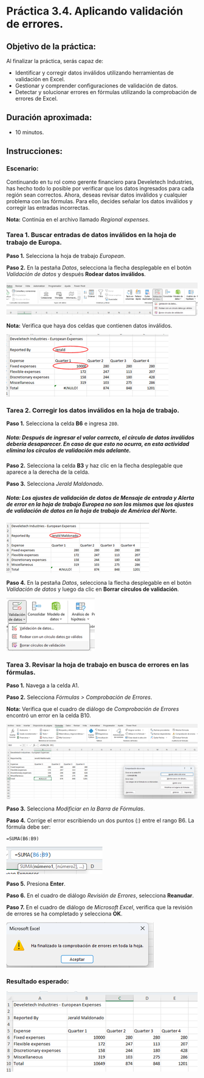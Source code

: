 # Práctica 3.4. Aplicando validación de errores.

## Objetivo de la práctica:

Al finalizar la práctica, serás capaz de:

- Identificar y corregir datos inválidos utilizando herramientas de validación en Excel. <br>
- Gestionar y comprender configuraciones de validación de datos. <br>
- Detectar y solucionar errores en fórmulas utilizando la comprobación de errores de Excel.

## Duración aproximada:
- 10 minutos.

## Instrucciones:

### Escenario:
Continuando en tu rol como gerente financiero para Develetech Industries, has hecho todo lo posible por verificar que los datos ingresados para cada región sean correctos. Ahora, deseas revisar datos inválidos y cualquier problema con las fórmulas. Para ello, decides señalar los datos inválidos y corregir las entradas incorrectas.

**Nota:** Continúa en el archivo llamado *Regional expenses*.

### Tarea 1. Buscar entradas de datos inválidos en la hoja de trabajo de Europa.

**Paso 1.** Selecciona la hoja de trabajo *European*.

**Paso 2.** En la pestaña _Datos_, selecciona la flecha desplegable en el botón _Validación de datos_ y después **Rodear datos inválidos**.

![Img111](../images/img111.png)

**Nota:** Verifica que haya dos celdas que contienen datos inválidos.

![Img112](../images/img112.png)

### Tarea 2. Corregir los datos inválidos en la hoja de trabajo.

**Paso 1.** Selecciona la celda **B6** e ingresa `280`.

##### Nota: Después de ingresar el valor correcto, el círculo de datos inválidos debería desaparecer. En caso de que esto no ocurra, en esta actividad elimina los círculos de validación más adelante.

**Paso 2.** Selecciona la celda **B3** y haz clic en la flecha desplegable que aparece a la derecha de la celda.

**Paso 3.** Selecciona _Jerald Maldonado_.

##### Nota: Los ajustes de validación de datos de _Mensaje de entrada_ y _Alerta de error_ en la hoja de trabajo Europea no son los mismos que los ajustes de validación de datos en la hoja de trabajo de América del Norte.

![Img113](../images/img113.png)

**Paso 4.** En la pestaña _Datos_, selecciona la flecha desplegable en el botón _Validación de datos_ y luego da clic en **Borrar círculos de validación**.

![Img114](../images/img114.png)

### Tarea 3. Revisar la hoja de trabajo en busca de errores en las fórmulas.

**Paso 1.**  Navega a la celda A1.

**Paso 2.** Selecciona _Fórmulas > Comprobación de Errores_.

**Nota:** Verifica que el cuadro de diálogo de _Comprobación de Errores_ encontró un error en la celda B10.

![Img115](../images/img115.png)

**Paso 3.** Selecciona _Modificiar en la Barra de Fórmulas_.

**Paso 4.** Corrige el error escribiendo un dos puntos (:) entre el rango B6. La fórmula debe ser:

```
=SUMA(B6:B9)
```

![Img116](../images/img116.png)

**Paso 5.** Presiona **Enter**.

**Paso 6.**  En el cuadro de diálogo _Revisión de Errores_, selecciona **Reanudar**.

**Paso 7.**  En el cuadro de diálogo de _Microsoft Excel_, verifica que la revisión de errores se ha completado y selecciona **OK**.

![Img117](../images/img117.png)

### Resultado esperado:

![Img118](../images/img118.png)

